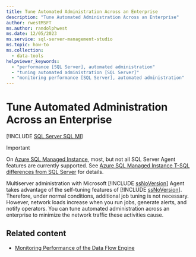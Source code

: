 ```yaml
---
title: Tune Automated Administration Across an Enterprise
description: "Tune Automated Administration Across an Enterprise"
author: rwestMSFT
ms.author: randolphwest
ms.date: 12/05/2023
ms.service: sql-server-management-studio
ms.topic: how-to
ms.collection:
  - data-tools
helpviewer_keywords:
  - "performance [SQL Server], automated administration"
  - "tuning automated administration [SQL Server]"
  - "monitoring performance [SQL Server], automated administration"
---
```


# Tune Automated Administration Across an Enterprise

[!INCLUDE [SQL Server SQL MI](../includes/applies-to-version/sql-asdbmi.md)]

> [!IMPORTANT]  
> On [Azure SQL Managed Instance](/azure/sql-database/sql-database-managed-instance), most, but not all SQL Server Agent features are currently supported. See [Azure SQL Managed Instance T-SQL differences from SQL Server](/azure/sql-database/sql-database-managed-instance-transact-sql-information#sql-server-agent) for details.

Multiserver administration with Microsoft [!INCLUDE [ssNoVersion](../includes/ssnoversion-md.md)] Agent takes advantage of the self-tuning features of [!INCLUDE [ssNoVersion](../includes/ssnoversion-md.md)]. Therefore, under normal conditions, additional job tuning is not necessary. However, network loads increase when you run jobs, generate alerts, and notify operators. You can tune automated administration across an enterprise to minimize the network traffic these activities cause.

## Related content

- [Monitoring Performance of the Data Flow Engine](/sql/integration-services/performance/performance-counters)
